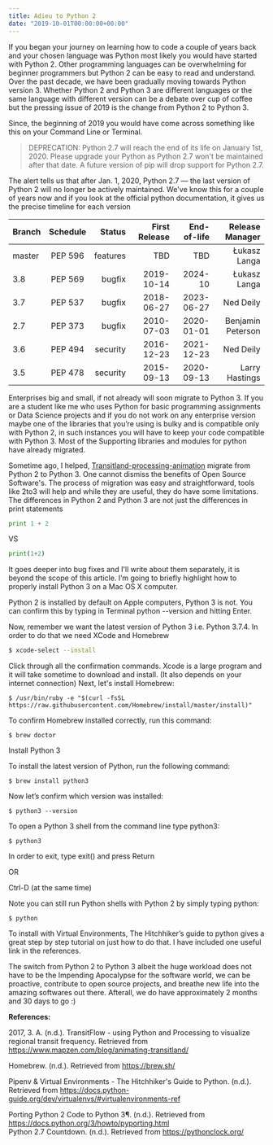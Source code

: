 ```yaml
---
title: Adieu to Python 2
date: "2019-10-01T00:00:00+00:00"
---
```


If you began your journey on learning how to code a couple of years back and your chosen language was Python most likely you would have started with Python 2. Other programming languages can be overwhelming for beginner programmers but Python 2 can be easy to read and understand. Over the past decade, we have been gradually moving towards Python version 3. Whether Python 2 and Python 3 are different languages or the same language with different version can be a debate over cup of coffee but the pressing issue of 2019 is the change from Python 2 to Python 3.

Since, the beginning of 2019 you would have come across something like this on your Command Line or Terminal.

> DEPRECATION: Python 2.7 will reach the end of its life on January 1st, 2020. Please upgrade your Python as Python 2.7 won't be maintained after that date. A future version of pip will drop support for Python 2.7.

The alert tells us that after Jan. 1, 2020, Python 2.7 — the last version of Python 2 will no longer be actively maintained. We've know this for a couple of years now and if you look at the official python documentation, it gives us the precise timeline for each version

| Branch  | Schedule  | Status  | First Release | End-of-life | Release Manager |
| :---  | :----:  | ---:  | ---:  | ---:  | ---:  |
| master  | PEP 596 | features  | TBD |  TBD  | Łukasz Langa  |
| 3.8 |	PEP 569 |	bugfix  | 2019-10-14  |	2024-10 |	Łukasz Langa  |
|  3.7	| PEP 537	| bugfix  |	2018-06-27  |	2023-06-27  |	Ned Deily |
|  2.7	| PEP 373	| bugfix  |	2010-07-03  |	2020-01-01  |	Benjamin Peterson |
|  3.6 |	PEP 494 | security |  2016-12-23  |	2021-12-23  |	Ned Deily |
|  3.5 |	PEP 478 |	security  |	2015-09-13  |	2020-09-13  |	Larry Hastings  |

Enterprises big and small, if not already will soon migrate to Python 3. If you are a student like me who uses Python for basic programming assignments or Data Science projects and if you do not work on any enterprise version maybe one of the libraries that you’re using is bulky and is compatible only with Python 2, in such instances you will have to keep your code compatible with Python 3.  Most of the Supporting libraries and modules for python have already migrated.

Sometime ago, I helped, [Transitland-processing-animation](https://www.mapzen.com/blog/animating-transitland/) migrate from Python 2 to Python 3. One cannot dismiss the benefits of Open Source Software's. The process of migration was easy and straightforward, tools like 2to3 will help and while they are useful, they do have some limitations. The differences in Python 2 and Python 3 are not just the differences in print statements

```python
print 1 + 2
```

VS

```python
print(1+2)
```

It goes deeper into bug fixes and I'll write about them separately, it is beyond the scope of this article. I’m going to briefly highlight how to properly install Python 3 on a Mac OS X computer.  

Python 2 is installed by default on Apple computers, Python 3 is not. You can confirm this by typing in Terminal
python --version and hitting Enter.

Now, remember we want the latest version of Python 3 i.e. Python 3.7.4. In order to do that we need XCode and Homebrew

```sh
$ xcode-select --install
```

Click through all the confirmation commands. Xcode is a large program and it will take sometime to download and install. (It also depends on your internet connection)
Next, let's install Homebrew:

```Sh
$ /usr/bin/ruby -e "$(curl -fsSL https://raw.githubusercontent.com/Homebrew/install/master/install)"
```

To confirm Homebrew installed correctly, run this command:

```Sh
$ brew doctor
```

Install Python 3

To install the latest version of Python, run the following command:

```Sh
$ brew install python3
```

Now let’s confirm which version was installed:

```Sh
$ python3 --version
```

To open a Python 3 shell from the command line type python3:
```Sh
$ python3
```

In order to exit, type exit() and press Return

OR

Ctrl-D (at the same time)


Note you can still run Python shells with Python 2 by simply typing python:

```Sh
$ python
```

To install with Virtual Environments, The Hitchhiker’s guide to python gives a great step by step tutorial on just how to do that. I have included one useful link in the references.

The switch from Python 2 to Python 3 albeit the huge workload does not have to be the Impending Apocalypse for the software world, we can be proactive, contribute to open source projects, and breathe new life into the amazing softwares out there. Afterall, we do have approximately 2 months and 30 days to go :)

<strong>References:</strong>

2017, 3. A. (n.d.). TransitFlow - using Python and Processing to visualize regional transit frequency. Retrieved from https://www.mapzen.com/blog/animating-transitland/ </br>

Homebrew. (n.d.). Retrieved from https://brew.sh/ </br>

Pipenv & Virtual Environments - The Hitchhiker's Guide to Python. (n.d.). Retrieved from https://docs.python-guide.org/dev/virtualenvs/#virtualenvironments-ref </br>

Porting Python 2 Code to Python 3¶. (n.d.). Retrieved from https://docs.python.org/3/howto/pyporting.html </br>
Python 2.7 Countdown. (n.d.). Retrieved from https://pythonclock.org/ </br>
